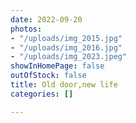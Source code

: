 ```yaml
---
date: 2022-09-20
photos:
- "/uploads/img_2015.jpg"
- "/uploads/img_2016.jpg"
- "/uploads/img_2023.jpeg"
showInHomePage: false
outOfStock: false
title: Old door,new life
categories: []

---
```

